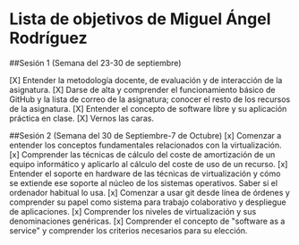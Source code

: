 Lista de objetivos de Miguel Ángel Rodríguez
============================


##Sesión 1 (Semana del 23-30 de septiembre)

[X] Entender la metodología docente, de evaluación y de interacción de la asignatura.
[X] Darse de alta y comprender el funcionamiento básico de GitHub y la lista de correo de la asignatura; conocer el resto de los recursos de la asignatura.
[X] Entender el concepto de software libre y su aplicación práctica en clase.
[X] Vernos las caras.

##Sesión 2 (Semana del 30 de Septiembre-7 de Octubre)
[x] Comenzar a entender los conceptos fundamentales relacionados con la virtualización.
[x] Comprender las técnicas de cálculo del coste de amortización de un equipo informático y aplicarlo al cálculo del coste de uso de un recurso.
[x] Entender el soporte en hardware de las técnicas de virtualización y cómo se extiende ese soporte al núcleo de los sistemas operativos. Saber si el ordenador habitual lo usa.
[x] Comenzar a usar git desde línea de órdenes y comprender su papel como sistema para trabajo colaborativo y despliegue de aplicaciones.
[x] Comprender los niveles de virtualización y sus denominaciones genéricas.
[x] Comprender el concepto de "software as a service" y comprender los criterios necesarios para su elección.
